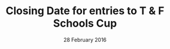 ---
layout: default
title: Closing Date for entries to T & F Schools Cup
date: 28 February 2016
location:
---